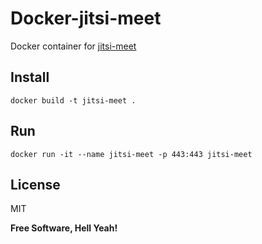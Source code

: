 Docker-jitsi-meet
===

Docker container for [jitsi-meet](https://jitsi.org/jitsi-meet/)

Install
---

`docker build -t jitsi-meet .`

Run
---

`docker run -it --name jitsi-meet -p 443:443 jitsi-meet`

License
---

MIT

**Free Software, Hell Yeah!**
